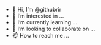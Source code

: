 - 👋 Hi, I’m @githubrir
- 👀 I’m interested in ...
- 🌱 I’m currently learning ...
- 💞️ I’m looking to collaborate on ...
- 📫 How to reach me ...

<!---
githubrir/githubrir is a ✨ special ✨ repository because its `README.md` (this file) appears on your GitHub profile.
You can click the Preview link to take a look at your changes.
--->
